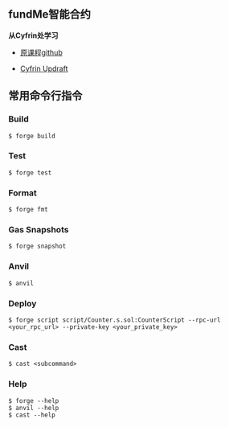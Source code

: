 ## fundMe智能合约

**从Cyfrin处学习**

- [原课程github](https://github.com/Cyfrin/foundry-fund-me-cu)

- [Cyfrin Updraft](https://updraft.cyfrin.io/courses)

## 常用命令行指令

### Build

```shell
$ forge build
```

### Test

```shell
$ forge test
```

### Format

```shell
$ forge fmt
```

### Gas Snapshots

```shell
$ forge snapshot
```

### Anvil

```shell
$ anvil
```

### Deploy

```shell
$ forge script script/Counter.s.sol:CounterScript --rpc-url <your_rpc_url> --private-key <your_private_key>
```

### Cast

```shell
$ cast <subcommand>
```

### Help

```shell
$ forge --help
$ anvil --help
$ cast --help
```
